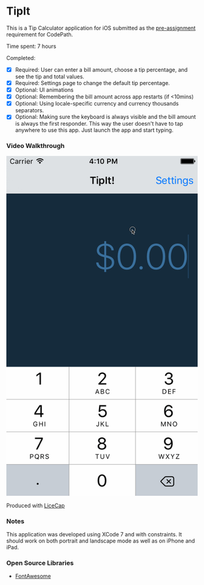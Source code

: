 # TipIt

This is a Tip Calculator application for iOS submitted as the [pre-assignment](https://gist.github.com/timothy1ee/7747214) requirement for CodePath.

Time spent: 7 hours

Completed:

* [x] Required: User can enter a bill amount, choose a tip percentage, and see the tip and total values.
* [x] Required: Settings page to change the default tip percentage.
* [x] Optional: UI animations
* [x] Optional: Remembering the bill amount across app restarts (if <10mins)
* [x] Optional: Using locale-specific currency and currency thousands separators.
* [x] Optional: Making sure the keyboard is always visible and the bill amount is always the first responder. This way the user doesn't have to tap anywhere to use this app. Just launch the app and start typing.

### Video Walkthrough
![Video Walkthrough](TipIt.gif)

Produced with [LiceCap](http://www.cockos.com/licecap/)

### Notes
This application was developed using XCode 7 and with constraints. It should work on both portrait and
landscape mode as well as on iPhone and iPad.

### Open Source Libraries
 - [FontAwesome](http://fontawesome.io/)
